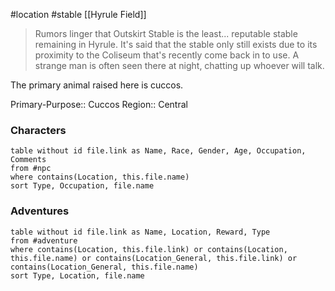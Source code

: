  #location #stable [[Hyrule Field]]

>Rumors linger that Outskirt Stable is the least... reputable stable remaining in Hyrule. It's said that the stable only still exists due to its proximity to the Coliseum that's recently come back in to use. A strange man is often seen there at night, chatting up whoever will talk.

The primary animal raised here is cuccos.

Primary-Purpose:: Cuccos
Region:: Central

### Characters
```dataview
table without id file.link as Name, Race, Gender, Age, Occupation, Comments
from #npc
where contains(Location, this.file.name)
sort Type, Occupation, file.name
```

### Adventures
```dataview
table without id file.link as Name, Location, Reward, Type
from #adventure
where contains(Location, this.file.link) or contains(Location, this.file.name) or contains(Location_General, this.file.link) or contains(Location_General, this.file.name)
sort Type, Location, file.name
```
